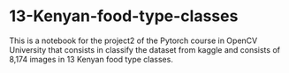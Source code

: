 # 13-Kenyan-food-type-classes
This is a notebook for the project2 of the Pytorch course in OpenCV University that consists in classify the dataset from kaggle and consists of 8,174 images in 13 Kenyan food type classes.
